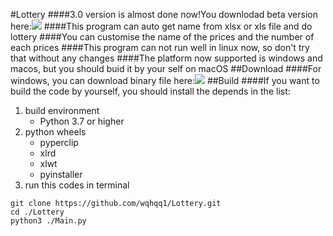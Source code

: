 #Lottery
####3.0 version is almost done now!You downlodad beta version here:[![](https://img.shields.io/github/v/release/wqhqq1/Lottery?color=orange&include_prereleases)](https://github.com/wqhqq1/Lottery)
####This program can auto get name from xlsx or xls file and do lottery
####You can customise the name of the prices and the number of each prices
####This program can not run well in linux now, so don't try that without any changes
####The platform now supported is windows and macos, but you should buid it by your self on macOS
##Download
####For windows, you can download binary file here:[![](https://img.shields.io/github/v/release/wqhqq1/Lottery?color=orange)](https://github.com/wqhqq1/Lottery/releases/tag/2.6)
##Build
####If you want to build the code by yourself, you should install the depends in the list:
1. build environment
   - Python 3.7 or higher
2. python wheels
   - pyperclip
   - xlrd
   - xlwt
   - pyinstaller
3. run this codes in terminal
```
git clone https://github.com/wqhqq1/Lottery.git
cd ./Lottery
python3 ./Main.py
```